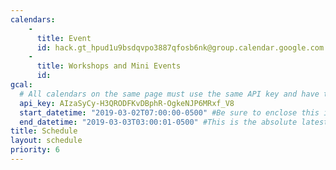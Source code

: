 ```yaml
---
calendars:
    -
      title: Event
      id: hack.gt_hpud1u9bsdqvpo3887qfosb6nk@group.calendar.google.com
    -
      title: Workshops and Mini Events
      id:
gcal:
  # All calendars on the same page must use the same API key and have the same start/end dates/times
  api_key: AIzaSyCy-H3QRODFKvDBphR-OgkeNJP6MRxf_V8
  start_datetime: "2019-03-02T07:00:00-0500" #Be sure to enclose this in quotes so Jekyll doesn't interpret as a Date!
  end_datetime: "2019-03-03T03:00:01-0500" #This is the absolute latest start time to include an event on the page.  The timestamp is exclusive, meaning that to include events at 3:00 PM, you would write T15:01:00 (includes events starting as late as 15:00:59)
title: Schedule
layout: schedule
priority: 6
---
```

